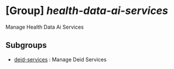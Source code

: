 # [Group] _health-data-ai-services_

Manage Health Data Ai Services

## Subgroups

- [deid-services](/Commands/health-data-ai-services/deid-services/readme.md)
: Manage Deid Services
